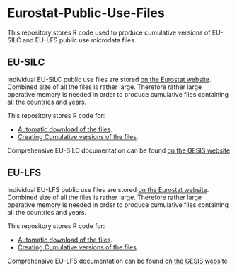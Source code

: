 # Eurostat-Public-Use-Files

This repository stores R code used to produce cumulative versions of EU-SILC and EU-LFS public use microdata files.

## EU-SILC

Individual EU-SILC public use files are stored [on the Eurostat website](https://ec.europa.eu/eurostat/web/microdata/statistics-on-income-and-living-conditions). Combined size of all the files is rather large. Therefore rather large operative memory is needed in order to produce cumulative files containing all the countries and years.

This repository stores R code for:

* [Automatic download of the files](https://github.com/Zbignevgricevic/Eurostat-Public-Use-Files/blob/master/EU%20SILC%20PUF%20Automatic%20Download.Rmd).
* [Creating Cumulative versions of the files](https://github.com/Zbignevgricevic/Eurostat-Public-Use-Files/blob/master/EU%20SILC%20PUF%20data%20management.Rmd).

Comprehensive EU-SILC documentation can be found [on the GESIS website](https://www.gesis.org/en/missy/materials/EU-SILC/documents/guidelines)

## EU-LFS

Individual EU-LFS public use files are stored [on the Eurostat website](https://ec.europa.eu/eurostat/web/microdata/labour-force-survey). Combined size of all the files is rather large. Therefore rather large operative memory is needed in order to produce cumulative files containing all the countries and years. 

This repository stores R code for:

* [Automatic download of the files]().
* [Creating Cumulative versions of the files](https://github.com/Zbignevgricevic/Eurostat-Public-Use-Files/blob/master/EU%20LFS%20%20PUF%20Data%20Management.Rmd).

Comprehensive EU-LFS documentation can be found [on the GESIS website](https://www.gesis.org/en/missy/metadata/EU-LFS/)
